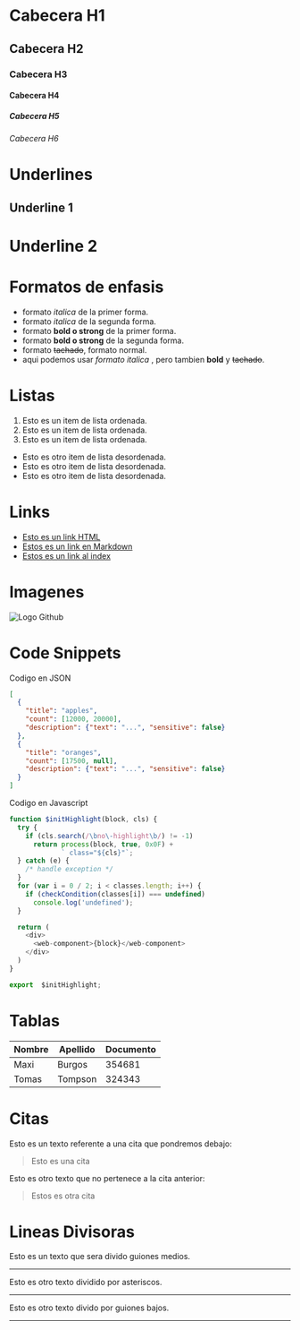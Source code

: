 # Cabecera H1
## Cabecera H2
### Cabecera H3
#### Cabecera H4
##### Cabecera H5
###### Cabecera H6

# Underlines

Underline 1
-------------------------

Underline 2
=========================

# Formatos de enfasis

- formato *italica* de la primer forma.
- formato *italica* de la segunda forma.
- formato **bold o strong** de la primer forma.
- formato **bold o strong** de la segunda forma.
- formato ~~tachado~~, formato normal.
- aqui podemos usar *formato italica* , pero tambien **bold** y ~~tachado~~.

# Listas

1. Esto es un item de lista ordenada.
2. Esto es un item de lista ordenada.
3. Esto es un item de lista ordenada.

- Esto es otro item de lista desordenada.
- Esto es otro item de lista desordenada.
- Esto es otro item de lista desordenada.

# Links

- <a href="http://www.google.com"> Esto es un link HTML </a>
- [Estos es un link en Markdown](http://www.google.com)
- [Estos es un link al index](index.html)


# Imagenes

![Logo Github](https://cdn-icons-png.flaticon.com/512/25/25231.png)

# Code Snippets

Codigo en JSON

```JSON
[
  {
    "title": "apples",
    "count": [12000, 20000],
    "description": {"text": "...", "sensitive": false}
  },
  {
    "title": "oranges",
    "count": [17500, null],
    "description": {"text": "...", "sensitive": false}
  }
]
``` 
Codigo en Javascript

```Javascript
function $initHighlight(block, cls) {
  try {
    if (cls.search(/\bno\-highlight\b/) != -1)
      return process(block, true, 0x0F) +
             ` class="${cls}"`;
  } catch (e) {
    /* handle exception */
  }
  for (var i = 0 / 2; i < classes.length; i++) {
    if (checkCondition(classes[i]) === undefined)
      console.log('undefined');
  }

  return (
    <div>
      <web-component>{block}</web-component>
    </div>
  )
}

export  $initHighlight;

```

# Tablas

|Nombre | Apellido | Documento | 
|-------|----------|-----------|
| Maxi  | Burgos   |  354681   |
| Tomas | Tompson  |  324343   |


# Citas

Esto es un texto referente a una cita que pondremos debajo:

> Esto es una cita

Esto es otro texto que no pertenece a la cita anterior:
> Estos es otra cita

# Lineas Divisoras

Esto es un texto que sera divido guiones medios.

---
Esto es otro texto dividido por asteriscos.

***

Esto es otro texto divido por guiones bajos.

___











